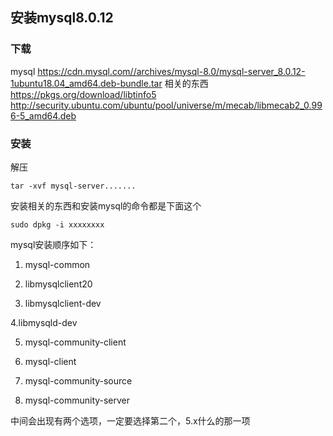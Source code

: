 ## 安装mysql8.0.12
### 下载
mysql
https://cdn.mysql.com//archives/mysql-8.0/mysql-server_8.0.12-1ubuntu18.04_amd64.deb-bundle.tar
相关的东西
https://pkgs.org/download/libtinfo5
http://security.ubuntu.com/ubuntu/pool/universe/m/mecab/libmecab2_0.996-5_amd64.deb
### 安装
解压
```
tar -xvf mysql-server.......
```
安装相关的东西和安装mysql的命令都是下面这个
```
sudo dpkg -i xxxxxxxx
```
mysql安装顺序如下：

1. mysql-common 

2. libmysqlclient20

3. libmysqlclient-dev

4.libmysqld-dev

5. mysql-community-client

6. mysql-client

7. mysql-community-source

8. mysql-community-server

中间会出现有两个选项，一定要选择第二个，5.x什么的那一项